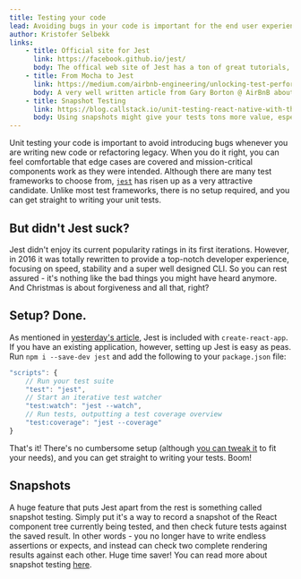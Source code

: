 ```yaml
---
title: Testing your code
lead: Avoiding bugs in your code is important for the end user experience. Choosing the right way to test your code is paramount!
author: Kristofer Selbekk
links:
    - title: Official site for Jest
      link: https://facebook.github.io/jest/
      body: The offical web site of Jest has a ton of great tutorials, docs and videos!
    - title: From Mocha to Jest
      link: https://medium.com/airbnb-engineering/unlocking-test-performance-migrating-from-mocha-to-jest-2796c508ec50
      body: A very well written article from Gary Borton @ AirBnB about their migration from Mocha to Jest, and what benefits it brought
    - title: Snapshot Testing 
      link: https://blog.callstack.io/unit-testing-react-native-with-the-new-jest-i-snapshots-come-into-play-68ba19b1b9fe
      body: Using snapshots might give your tests tons more value, especially if you\'re into react-native. This is a great article series about just that.
---
```


Unit testing your code is important to avoid introducing bugs whenever you are writing new code or refactoring legacy.
When you do it right, you can feel comfortable that edge cases are covered and mission-critical components work as they
were intended.
Although there are many test frameworks to choose from, [`jest`](https://facebook.github.io/jest/) has risen up as a
very attractive candidate. Unlike most test frameworks, there is no setup required, and you can get straight to writing
your unit tests.

## But didn't Jest suck?

Jest didn't enjoy its current popularity ratings in its first iterations. However, in 2016 it was totally rewritten to
provide a top-notch developer experience, focusing on speed, stability and a super well designed CLI. So you can rest
assured - it's nothing like the bad things you might have heard anymore. And Christmas is about forgiveness and all
that, right?

## Setup? Done.

As mentioned in [yesterday's article](/2017/01), Jest is included with `create-react-app`. If you have an existing
application, however, setting up Jest is easy as peas. Run `npm i --save-dev jest` and add the following to your
`package.json` file:

```javascript
"scripts": {
    // Run your test suite
    "test": "jest",
    // Start an iterative test watcher
    "test:watch": "jest --watch",
    // Run tests, outputting a test coverage overview
    "test:coverage": "jest --coverage"
}
```

That's it! There's no cumbersome setup (although
[you can tweak it](https://facebook.github.io/jest/docs/en/configuration.html#content) to fit your needs), and you can
get straight to writing your tests. Boom!

## Snapshots

A huge feature that puts Jest apart from the rest is something called snapshot testing. Simply put it's a way to record
a snapshot of the React component tree currently being tested, and then check future tests against the saved result.
In other words - you no longer have to write endless assertions or expects, and instead can check two complete rendering
results against each other. Huge time saver! You can read more about snapshot testing
[here](http://facebook.github.io/jest/docs/en/snapshot-testing.html#content).

